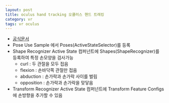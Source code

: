 ```yaml
---
layout: post
title: oculus hand tracking 오큘러스 핸드 트래킹
category: vr
tags: vr oculus
---
```

* [공식문서](https://developer.oculus.com/documentation/unity/unity-isdk-hand-pose-detection/#shape-recognition)
* Pose Use Sample 에서 Poses(ActiveStateSelector)를 등록
* Shape Recognizer Active State 컴퍼넌트에 Shapes(ShapeRecognizer)를 등록하여 특정 손모양을 검사가능
    * curl : 두 관절을 모두 접음
    * flexion : 손바닥쪽 관절만 접음
    * abduction : 손가락과 손가락 사이를 벌림
    * opposition : 손가락과 손가락을 맞닿음
* Transform Recognizer Active State 컴퍼넌트에 Transform Feature Configs에 손방향을 추가할 수 있음
